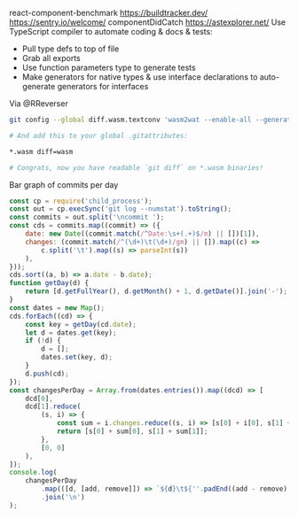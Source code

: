 react-component-benchmark
https://buildtracker.dev/
https://sentry.io/welcome/
componentDidCatch
https://astexplorer.net/
Use TypeScript compiler to automate coding & docs & tests:

-   Pull type defs to top of file
-   Grab all exports
-   Use function parameters type to generate tests
-   Make generators for native types & use interface declarations to auto-generate generators for interfaces

Via @RReverser

```bash
git config --global diff.wasm.textconv 'wasm2wat --enable-all --generate-names'

# And add this to your global .gitattributes:

*.wasm diff=wasm

# Congrats, now you have readable `git diff` on *.wasm binaries!

```

Bar graph of commits per day

```js
const cp = require('child_process');
const out = cp.execSync('git log --numstat').toString();
const commits = out.split('\ncommit ');
const cds = commits.map((commit) => ({
	date: new Date((commit.match(/^Date:\s+(.+)$/m) || [])[1]),
	changes: (commit.match(/^(\d+)\t(\d+)/gm) || []).map((c) =>
		c.split('\t').map((s) => parseInt(s))
	),
}));
cds.sort((a, b) => a.date - b.date);
function getDay(d) {
	return [d.getFullYear(), d.getMonth() + 1, d.getDate()].join('-');
}
const dates = new Map();
cds.forEach((cd) => {
	const key = getDay(cd.date);
	let d = dates.get(key);
	if (!d) {
		d = [];
		dates.set(key, d);
	}
	d.push(cd);
});
const changesPerDay = Array.from(dates.entries()).map((dcd) => [
	dcd[0],
	dcd[1].reduce(
		(s, i) => {
			const sum = i.changes.reduce((s, i) => [s[0] + i[0], s[1] + i[1]], [0, 0]);
			return [s[0] + sum[0], s[1] + sum[1]];
		},
		[0, 0]
	),
]);
console.log(
	changesPerDay
		.map(([d, [add, remove]]) => `${d}\t${''.padEnd((add - remove) / 10, '#')}`)
		.join('\n')
);
```
